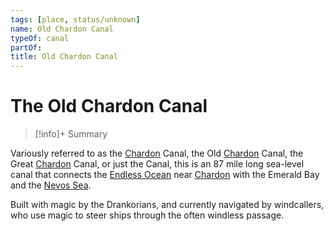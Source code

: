 ```yaml
---
tags: [place, status/unknown]
name: Old Chardon Canal
typeOf: canal
partOf:
title: Old Chardon Canal
---
```


# The Old Chardon Canal
>[!info]+ Summary


Variously referred to as the [Chardon](<chardon/chardon.md>) Canal, the Old [Chardon](<chardon/chardon.md>) Canal, the Great [Chardon](<chardon/chardon.md>) Canal, or just the Canal, this is an 87 mile long sea-level canal that connects the [Endless Ocean](<../../endless-ocean.md>) near [Chardon](<chardon/chardon.md>) with the Emerald Bay and the [Nevos Sea](<../nevos-sea.md>). 

Built with magic by the Drankorians, and currently navigated by windcallers, who use magic to steer ships through the often windless passage. 





